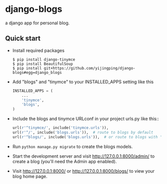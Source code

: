 django-blogs
===========

a django app for personal blog.

Quick start
-----------

* Install required packages

    ```shell
    $ pip install django-tinymce
    $ pip install BeautifulSoup
    $ pip install git+https://github.com/yijingping/django-blogs#egg=django_blogs
    ```

* Add "blogs" and "tinymce" to your INSTALLED_APPS setting like this

    ```python
    INSTALLED_APPS = (
        ...
        'tinymce',
        'blogs',
    )
    ```

* Include the blogs and tinymce URLconf in your project urls.py like this::

    ```python
    url(r'^tinymce/', include('tinymce.urls')),
    url(r'^/', include('blogs.urls')),  # route to blogs by default
    url(r'^blogs/', include('blogs.urls')),  # or route to blogs with 'blogs/' prefix 
    ```

* Run `python manage.py migrate` to create the blogs models.

* Start the development server and visit http://127.0.0.1:8000/admin/
   to create a blog (you'll need the Admin app enabled).

* Visit http://127.0.0.1:8000/ or http://127.0.0.1:8000/blogs/ to view your blog home page.
